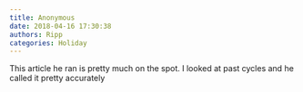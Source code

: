 ```yaml
---
title: Anonymous
date: 2018-04-16 17:30:38
authors: Ripp
categories: Holiday
---
```


 This article he ran is pretty much on the spot.  I looked at past cycles and he called it pretty accurately